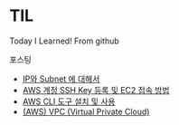 # TIL
Today I Learned! From github



포스팅

* [IP와 Subnet 에 대해서](https://jwdeveloper.tistory.com/298?category=860421)
* [AWS 계정 SSH Key 등록 및 EC2 접속 방법](https://jwdeveloper.tistory.com/299)
* [AWS CLI 도구 설치 및 사용](https://jwdeveloper.tistory.com/300)
* [(AWS) VPC (Virtual Private Cloud)](https://jwdeveloper.tistory.com/301)
